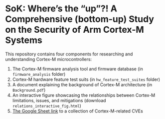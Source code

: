 # SoK: Where’s the “up”?! A Comprehensive (bottom-up) Study on the Security of Arm Cortex-M Systems

This repository contains four components for researching and understanding Cortex-M microcontrollers:

1. The Cortex-M firmware analysis tool and firmware database (in `firmware_analysis` folder)
2. Cortex-M hardware feature test suits (in `hw_feature_test_suites` folder)
3. A document explaining the background of Cortex-M architecture (in `Background.pdf`)
4. An interactive figure showcasing the relationships between Cortex-M limitations, issues, and mitigations (download `relations_interactive_fig.html`)
5. [The Google Sheet link](https://docs.google.com/spreadsheets/d/1xWaPkYhWN8H_5XIA9zWZErhj2j2HMoxlJKs5AMwcE5c/edit?usp=sharing) to a collection of Cortex-M-related CVEs
